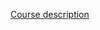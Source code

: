 [Course description](https://www.uml.edu/catalog/courses/COMP/5450?courselist=%2Fcatalog%2Fadvance-search.aspx%3Fdepartment%3DLCOMPSCI%26type%3Ddepartment)